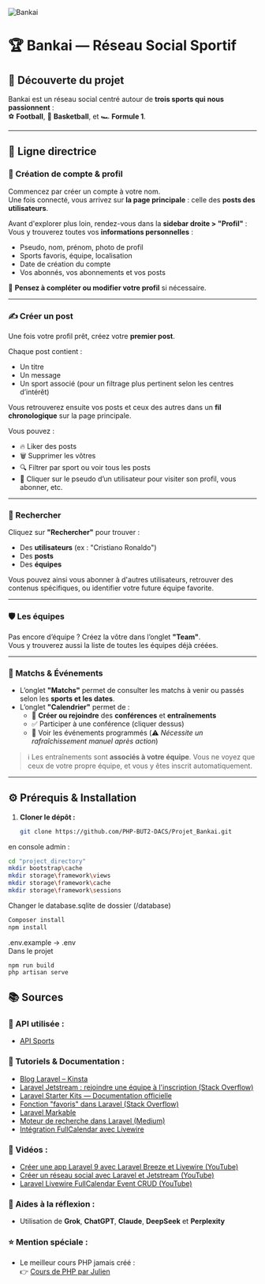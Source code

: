 ![Bankai](https://www.icegif.com/wp-content/uploads/2023/03/icegif-988.gif)

# 🏆 Bankai — Réseau Social Sportif

## 🎯 Découverte du projet

Bankai est un réseau social centré autour de **trois sports qui nous passionnent** :  
⚽ **Football**, 🏀 **Basketball**, et 🏎️ **Formule 1**.

---

## 🧭 Ligne directrice

### 👤 Création de compte & profil  
Commencez par créer un compte à votre nom.  
Une fois connecté, vous arrivez sur **la page principale** : celle des **posts des utilisateurs**.

Avant d'explorer plus loin, rendez-vous dans la **sidebar droite > "Profil"** :  
Vous y trouverez toutes vos **informations personnelles** :
- Pseudo, nom, prénom, photo de profil
- Sports favoris, équipe, localisation
- Date de création du compte
- Vos abonnés, vos abonnements et vos posts

🔧 **Pensez à compléter ou modifier votre profil** si nécessaire.

---

### ✍️ Créer un post

Une fois votre profil prêt, créez votre **premier post**.

Chaque post contient :
- Un titre
- Un message
- Un sport associé (pour un filtrage plus pertinent selon les centres d’intérêt)

Vous retrouverez ensuite vos posts et ceux des autres dans un **fil chronologique** sur la page principale.

Vous pouvez :
- 🔥 Liker des posts  
- 🗑️ Supprimer les vôtres  
- 🔍 Filtrer par sport ou voir tous les posts  
- 👤 Cliquer sur le pseudo d’un utilisateur pour visiter son profil, vous abonner, etc.

---

### 🔎 Rechercher

Cliquez sur **"Rechercher"** pour trouver :
- Des **utilisateurs** (ex : "Cristiano Ronaldo")
- Des **posts**
- Des **équipes**

Vous pouvez ainsi vous abonner à d'autres utilisateurs, retrouver des contenus spécifiques, ou identifier votre future équipe favorite.

---

### 🛡️ Les équipes

Pas encore d’équipe ? Créez la vôtre dans l’onglet **"Team"**.  
Vous y trouverez aussi la liste de toutes les équipes déjà créées.

---

### 📅 Matchs & Événements

- L’onglet **"Matchs"** permet de consulter les matchs à venir ou passés selon les **sports et les dates**.
- L’onglet **"Calendrier"** permet de :
  - 📌 **Créer ou rejoindre** des **conférences** et **entraînements**
  - ✅ Participer à une conférence (cliquer dessus)
  - 📅 Voir les événements programmés (⚠️ *Nécessite un rafraîchissement manuel après action*)

> ℹ️ Les entraînements sont **associés à votre équipe**. Vous ne voyez que ceux de votre propre équipe, et vous y êtes inscrit automatiquement.

---

## ⚙️ Prérequis & Installation

1. **Cloner le dépôt :**
   ```bash
   git clone https://github.com/PHP-BUT2-DACS/Projet_Bankai.git
   ``` 
  
en console admin :  
```bash
cd "project_directory"  
mkdir bootstrap\cache  
mkdir storage\framework\views  
mkdir storage\framework\cache  
mkdir storage\framework\sessions  
  ```
Changer le database.sqlite de dossier (/database)
  ```bash
Composer install  
npm install
```
.env.example -> .env  
Dans le projet
```bash:  
npm run build  
php artisan serve  
```

## 📚 Sources

### 🔌 API utilisée :
- [API Sports](https://api-sports.io/)

### 📖 Tutoriels & Documentation :
- [Blog Laravel – Kinsta](https://kinsta.com/fr/blog/blog-laravel/)
- [Laravel Jetstream : rejoindre une équipe à l'inscription (Stack Overflow)](https://stackoverflow.com/questions/68557588/laravel-jetstream-how-to-join-a-default-team-at-registration)
- [Laravel Starter Kits — Documentation officielle](https://laravel.com/docs/10.x/starter-kits)
- [Fonction "favoris" dans Laravel (Stack Overflow)](https://stackoverflow.com/questions/67518401/favorite-functionality-for-my-laravel-application)
- [Laravel Markable](https://laravel-news.com/laravel-markable)
- [Moteur de recherche dans Laravel (Medium)](https://medium.com/@iqbal.ramadhani55/search-in-laravel-e0e20f329b01)
- [Intégration FullCalendar avec Livewire](https://laravel.sillo.org/posts/liveware-fullcalendar)

### 🎥 Vidéos :
- [Créer une app Laravel 9 avec Laravel Breeze et Livewire (YouTube)](https://www.youtube.com/watch?v=UbZ35yWnpgU)
- [Créer un réseau social avec Laravel et Jetstream (YouTube)](https://www.youtube.com/watch?v=UgIvT5L92Rg&t=30s)
- [Laravel Livewire FullCalendar Event CRUD (YouTube)](https://www.youtube.com/watch?v=ZNETtfaZbVQ)

### 🧠 Aides à la réflexion :
- Utilisation de **Grok**, **ChatGPT**, **Claude**, **DeepSeek** et **Perplexity**

### ⭐ Mention spéciale :
- Le meilleur cours PHP jamais créé :  
  👉 [Cours de PHP par Julien](https://phd.julien-cpsn.com/courses/PHP/)
